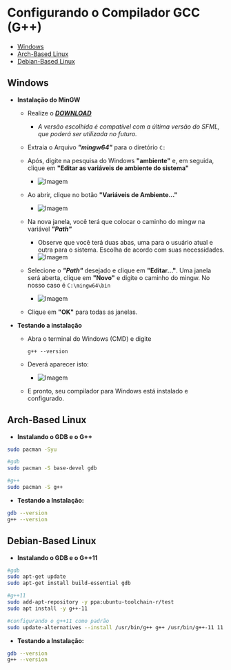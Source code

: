 # Configurando o Compilador GCC (G++)

<!-- toc -->
- [Windows](#windows)
- [Arch-Based Linux](#arch-based-linux)
- [Debian-Based Linux](#debian-based-linux)
<!-- toc -->

## Windows

- **Instalação do MinGW**
  - Realize o ***[DOWNLOAD](https://github.com/brechtsanders/winlibs_mingw/releases/download/13.1.0-16.0.5-11.0.0-msvcrt-r5/winlibs-x86_64-posix-seh-gcc-13.1.0-mingw-w64msvcrt-11.0.0-r5.7z)***
    - *A versão escolhida é compatível com a última versão do SFML, que poderá ser utilizada no futuro.*

  - Extraia o Arquivo ***"mingw64"*** para o diretório `C:`

  - Após, digite na pesquisa do Windows **"ambiente"** e, em seguida, clique em **"Editar as variáveis de ambiente do sistema"**
    - ![Imagem](https://github.com/senapk/fupisfun/assets/103089400/d859f639-8e4e-4305-913a-1265912ce650)

  - Ao abrir, clique no botão **"Variáveis de Ambiente..."**
    - ![Imagem](https://github.com/senapk/fupisfun/assets/103089400/60e89d4f-c556-4f7c-a8fe-b1b7e73de9b6)

  - Na nova janela, você terá que colocar o caminho do mingw na variável ***"Path"***
    - Observe que você terá duas abas, uma para o usuário atual e outra para o sistema. Escolha de acordo com suas necessidades.
    - ![Imagem](https://github.com/senapk/fupisfun/assets/103089400/a8138fd4-f190-4ba2-aa69-008df40ea652)

  - Selecione o ***"Path"*** desejado e clique em **"Editar..."**. Uma janela será aberta, clique em **"Novo"** e digite o caminho do mingw. No nosso caso é `C:\mingw64\bin`
    - ![Imagem](https://github.com/senapk/fupisfun/assets/103089400/e8a0e682-1cc3-4db3-bfa5-fe174d21346f)

  - Clique em **"OK"** para todas as janelas.

- **Testando a instalação**
  - Abra o terminal do Windows (CMD) e digite

    ```shell
    g++ --version
    ```

  - Deverá aparecer isto:
    - ![Imagem](https://github.com/senapk/fupisfun/assets/103089400/e422193c-9911-4758-921a-75c15cf993b2)
  - E pronto, seu compilador para Windows está instalado e configurado.

## Arch-Based Linux

- **Instalando o GDB e o G++**

```bash
sudo pacman -Syu

#gdb
sudo pacman -S base-devel gdb

#g++
sudo pacman -S g++
```

- **Testando a Instalação:**

```bash
gdb --version
g++ --version
```

## Debian-Based Linux

- **Instalando o GDB e o G++11**

```bash
#gdb
sudo apt-get update
sudo apt-get install build-essential gdb

#g++11
sudo add-apt-repository -y ppa:ubuntu-toolchain-r/test
sudo apt install -y g++-11

#configurando o g++11 como padrão
sudo update-alternatives --install /usr/bin/g++ g++ /usr/bin/g++-11 11
```

- **Testando a Instalação:**

```bash
gdb --version
g++ --version
```
